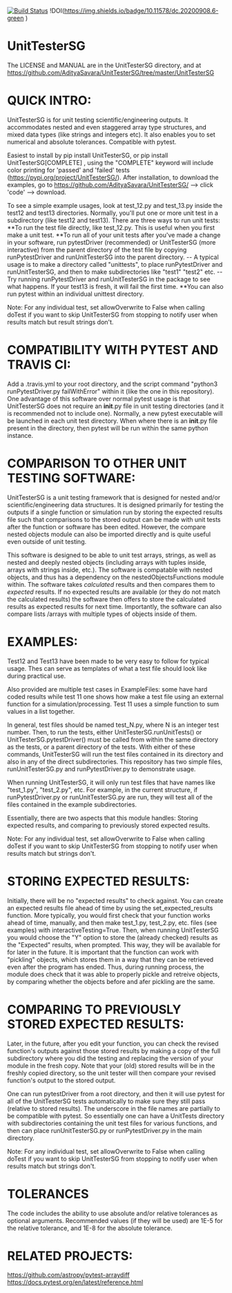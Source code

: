 [![Build Status](https://app.travis-ci.com/AdityaSavara/UnitTesterSG.svg?branch=master)](https://app.travis-ci.com/AdityaSavara/UnitTesterSG) !DOI(https://img.shields.io/badge/10.11578/dc.20200908.6-green ) 

# UnitTesterSG

The LICENSE and MANUAL are in the UnitTesterSG directory, and at https://github.com/AdityaSavara/UnitTesterSG/tree/master/UnitTesterSG 

# QUICK INTRO:

UnitTesterSG is for unit testing scientific/engineering outputs. It accommodates nested and even staggered array type structures, and mixed data types (like strings and integers etc). It also enables you to set numerical and absolute tolerances. Compatible with pytest.

Easiest to install by pip install UnitTesterSG, or pip install UnitTesterSG[COMPLETE]   , using the "COMPLETE" keyword will include color printing for 'passed' and 'failed' tests (https://pypi.org/project/UnitTesterSG/). After installation, to download the examples, go to https://github.com/AdityaSavara/UnitTesterSG/  --> click 'code' --> download.

To see a simple example usages, look at test_12.py and test_13.py inside the test12 and test13 directories. Normally, you'll put one or more unit test in a subdirectory (like test12 and test13).
There are three ways to run unit tests:
 **To run the test file directly, like test_12.py. This is useful when you first make a unit test.
 **To run all of your unit tests after you've made a change in your software, run pytestDriver (recommended) or UnitTesterSG (more interactive) from the parent directory of the test file by copying runPytestDriver and runUnitTesterSG into the parent directory.
    -- A typical usage is to make a directory called "unittests", to place runPytestDriver and runUnitTesterSG, and then to make subdirectories like "test1" "test2" etc.
    -- Try running runPytestDriver and runUnitTesterSG in the package to see what happens. If your test13 is fresh, it will fail the first time.
 **You can also run pytest within an individual unittest directory.

Note: For any individual test, set allowOverwrite to False when calling doTest if you want to skip UnitTesterSG from stopping to notify user when results match but result strings don't. 

# COMPATIBILITY WITH PYTEST AND TRAVIS CI:
Add a .travis.yml to your root directory, and the script command "python3 runPytestDriver.py failWithError" within it (like the one in this repository).
One advantage of this software over normal pytest usage is that UnitTesterSG does not require an __init__.py file in unit testing directories (and it is recommended not to include one).
Normally, a new pytest executable will be launched in each unit test directory.  When where there is an __init__.py file present in the directory, then pytest will be run within the same python instance.

# COMPARISON TO OTHER UNIT TESTING SOFTWARE:
UnitTesterSG is a unit testing framework that is designed for nested and/or scientific/engineering data structures. It is designed primarily for testing the outputs if a single function or simulation run by storing the expected results file such that comparisons to the stored output can be made with unit tests after the function or software has been edited. However, the compare nested objects module can also be imported directly and is quite useful even outside of unit testing.

This software is designed to be able to unit test arrays, strings, as well as nested and deeply nested objects (including arrays with tuples inside, arrays with strings inside, etc.). The software is compatable with nested objects, and thus has a dependency on the nestedObjectsFunctions module within. The software takes *calculated* results and then compares them to *expected* results. If no expected results are available (or they do not match the calculated results) the software then offers to store the calculated results as expected results for next time. Importantly, the software can also compare lists /arrays with multiple types of objects inside of them.

# EXAMPLES:
Test12 and Test13 have been made to be very easy to follow for typical usage. Thes can serve as templates of what a test file should look like during practical use.

Also provided are multiple test cases in ExampleFiles: some have hard coded results while test 11 one shows how make a test file using an external function for a simulation/processing.  Test 11 uses a simple function to sum values in a list together.

In general, test files should be named test_N.py, where N is an integer test number. Then, to run the tests, either UnitTesterSG.runUnitTests() or UnitTesterSG.pytestDriver() must be called from within the same directory as the tests, or a parent directory of the tests. With either of these commands, UnitTesterSG will run the test files contained in its directory and also in any of the direct subdirectories. This repository has two simple files, runUnitTesterSG.py and runPytestDriver.py to demonstrate usage.

When running UnitTesterSG, it will only run test files that have names like "test_1.py", "test_2.py", etc. For example, in the current structure, if runPytestDriver.py or runUnitTesterSG.py are run, they will test all of the files contained in the example subdirectories.

Essentially, there are two aspects that this module handles: Storing expected results, and comparing to previously stored expected results.

Note: For any individual test, set allowOverwrite to False when calling doTest if you want to skip UnitTesterSG from stopping to notify user when results match but strings don't. 


# STORING EXPECTED RESULTS:
Initially, there will be no "expected results" to check against. You can create an expected results file ahead of time by using the set_expected_results function.  More typically, you would first check that your function works ahead of time, manually, and then make test_1.py, test_2.py, etc. files (see examples) with interactiveTesting=True.  Then, when running UnitTesterSG you would choose the "Y" option to store the (already checked) results as the "Expected" results, when prompted. This way, they will be available for for later in the future. It is important that the function can work with "pickling" objects, which stores them in a way that they can be retrieved even after the program has ended. Thus, during running process, the module does check that it was able to properly pickle and retreive objects, by comparing whether the objects before and afer pickling are the same.


# COMPARING TO PREVIOUSLY STORED EXPECTED RESULTS:
Later, in the future, after you edit your function, you can check the revised function's outputs against those stored results by making a copy of the full subdirectory where you did the testing and replacing the version of your module in the fresh copy. Note that your (old) stored results will be in the freshly copied directory, so the unit tester will then compare your revised function's output to the stored output.

One can run pytestDriver from a root directory, and then it will use pytest for all of the UnitTesterSG tests automatically to make sure they still pass (relative to stored results).  The underscore in the file names are partially to be compatible with pytest.  So essentially one can have a UnitTests directory with subdirectories containing the unit test files for various functions, and then can place runUnitTesterSG.py or runPytestDriver.py in the main directory.

Note: For any individual test, set allowOverwrite to False when calling doTest if you want to skip UnitTesterSG from stopping to notify user when results match but strings don't. 


# TOLERANCES
The code includes the ability to use absolute and/or relative tolerances as optional arguments.  Recommended values (if they will be used) are 1E-5 for the relative tolerance, and 1E-8 for the absolute tolerance.

# RELATED PROJECTS:
https://github.com/astropy/pytest-arraydiff
https://docs.pytest.org/en/latest/reference.html

